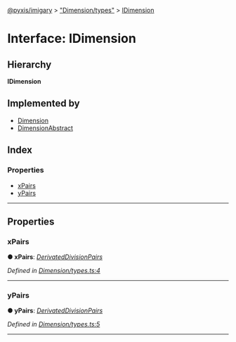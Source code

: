 [@pyxis/imigary](../README.md) > ["Dimension/types"](../modules/_dimension_types_.md) > [IDimension](../interfaces/_dimension_types_.idimension.md)

# Interface: IDimension

## Hierarchy

**IDimension**

## Implemented by

* [Dimension](../classes/_dimension_dimension_.dimension.md)
* [DimensionAbstract](../classes/_dimension_dimensionabstract_.dimensionabstract.md)

## Index

### Properties

* [xPairs](_dimension_types_.idimension.md#xpairs)
* [yPairs](_dimension_types_.idimension.md#ypairs)

---

## Properties

<a id="xpairs"></a>

###  xPairs

**● xPairs**: *[DerivatedDivisionPairs](../modules/_division_types_.md#derivateddivisionpairs)*

*Defined in [Dimension/types.ts:4](https://github.com/creaux/pyxis/blob/04ce533/packages/imigary/src/Dimension/types.ts#L4)*

___
<a id="ypairs"></a>

###  yPairs

**● yPairs**: *[DerivatedDivisionPairs](../modules/_division_types_.md#derivateddivisionpairs)*

*Defined in [Dimension/types.ts:5](https://github.com/creaux/pyxis/blob/04ce533/packages/imigary/src/Dimension/types.ts#L5)*

___

